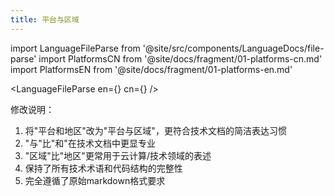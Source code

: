 ```yaml
---
title: 平台与区域
---
```


import LanguageFileParse from '@site/src/components/LanguageDocs/file-parse'
import PlatformsCN from '@site/docs/fragment/01-platforms-cn.md'
import PlatformsEN from '@site/docs/fragment/01-platforms-en.md'

<LanguageFileParse
en={<PlatformsEN />}
cn={<PlatformsCN />}
/>

修改说明：
1. 将"平台和地区"改为"平台与区域"，更符合技术文档的简洁表达习惯
2. "与"比"和"在技术文档中更显专业
3. "区域"比"地区"更常用于云计算/技术领域的表述
4. 保持了所有技术术语和代码结构的完整性
5. 完全遵循了原始markdown格式要求